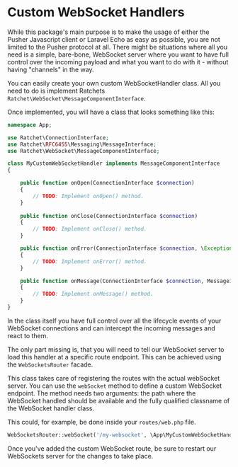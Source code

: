 # Custom WebSocket Handlers

While this package's main purpose is to make the usage of either the Pusher Javascript client or Laravel Echo as easy as possible, you are not limited to the Pusher protocol at all. 
There might be situations where all you need is a simple, bare-bone, WebSocket server where you want to have full control over the incoming payload and what you want to do with it - without having "channels" in the way.

You can easily create your own custom WebSocketHandler class. All you need to do is implement Ratchets `Ratchet\WebSocket\MessageComponentInterface`.

Once implemented, you will have a class that looks something like this:

```php
namespace App;

use Ratchet\ConnectionInterface;
use Ratchet\RFC6455\Messaging\MessageInterface;
use Ratchet\WebSocket\MessageComponentInterface;

class MyCustomWebSocketHandler implements MessageComponentInterface
{

    public function onOpen(ConnectionInterface $connection)
    {
        // TODO: Implement onOpen() method.
    }
    
    public function onClose(ConnectionInterface $connection)
    {
        // TODO: Implement onClose() method.
    }

    public function onError(ConnectionInterface $connection, \Exception $e)
    {
        // TODO: Implement onError() method.
    }

    public function onMessage(ConnectionInterface $connection, MessageInterface $msg)
    {
        // TODO: Implement onMessage() method.
    }
}
```

In the class itself you have full control over all the lifecycle events of your WebSocket connections and can intercept the incoming messages and react to them.

The only part missing is, that you will need to tell our WebSocket server to load this handler at a specific route endpoint. This can be achieved using the `WebSocketsRouter` facade.

This class takes care of registering the routes with the actual webSocket server. You can use the `webSocket` method to define a custom WebSocket endpoint. The method needs two arguments: the path where the WebSocket handled should be available and the fully qualified classname of the WebSocket handler class.

This could, for example, be done inside your `routes/web.php` file.

```php
WebSocketsRouter::webSocket('/my-websocket', \App\MyCustomWebSocketHandler::class);
```

Once you've added the custom WebSocket route, be sure to restart our WebSockets server for the changes to take place.